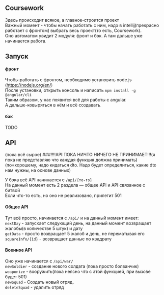 ## Coursework
Здесь происходит всякое, а главное-строится проект  
Важный момент - чтобы начать работать с ним, надо в intellij(прекрасно работает с фронтом)
выбрать весь проект(то есть, Coursework).  
Оно автоматом увидит 2 модуля: фронт и бэк.
А там дальше уже начинается работа.  
## Запуск
#### фронт
Чтобы работать с фронтом, необходимо установить node.js (https://nodejs.org/en/)  
После установки, открыть консоль и написать `npm install -g @angular/cli`  
Таким образом, у нас появится всё для работы с angular.  
А дальше-ковыряться в нём и всё создавать.  
#### бэк
TODO

## API
(пока всё сырое)
###!!!!API ПОКА НИЧТО НИЧЕГО НЕ ПРИНИМАЕТ!!!(я пока не представляю что каждая функция должна принимать)
(по=хорошему, надо кидаться dto. Надо будет определиться, какие dto нам нужны, на основе данных)

У бэка всё API начинается с `/api/{то-то}`  
На данный момент есть 2 раздела — общее API и API связанное с битвой  
Если что-то есть, но оно не реализовано, прилетит 501
#### Общее API
Тут всё просто, начинается с `/api/` и на данный момент имеет:  
`nextDay` - запускает следующий день, на данный момент возвращает
жалобы(в количестве 5 штук) и дату  
`getData` - просто возвращает 5 жалоб и день, не перематывая его  
`squareInfo/{id}` - возвращает данные по квадрату  

#### Военное API
Оно уже начинается с `/api/war/`  
`newSoldier` - создание нового солдата (пока просто болванчик)  
`weaponize` - вооружить(пока неясно что с этой функцией, при вызове будет 501)  
`newSquad` - Создать новый отряд.  
`deleteSquad` - удалить отряд  